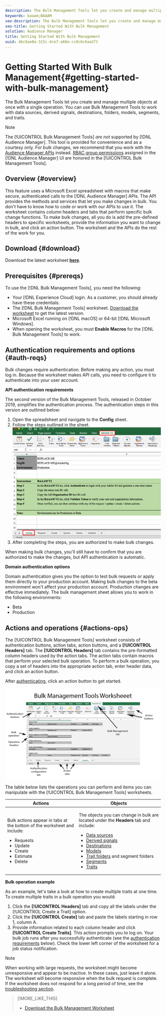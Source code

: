```yaml
---
description: The Bulk Management Tools let you create and manage multiple objects at once with single operation. You can use Bulk Management Tools to work with data sources, derived signals, destinations, folders, segments, and traits.
keywords: baaam;BAAAM
seo-description: The Bulk Management Tools let you create and manage multiple objects at once with single operation. You can use Bulk Management Tools to work with data sources, derived signals, destinations, folders, segments, and traits.
seo-title: Getting Started With Bulk Management
solution: Audience Manager
title: Getting Started With Bulk Management
uuid: 4bc6ae0a-315c-4ce7-a68e-cc0c6c6aa2f1
---
```


# Getting Started With Bulk Management{#getting-started-with-bulk-management}

The Bulk Management Tools let you create and manage multiple objects at once with a single operation. You can use Bulk Management Tools to work with data sources, derived signals, destinations, folders, models, segments, and traits.

<!-- 

c_bulk_start.xml

 -->

>[!NOTE]
>
>The [!UICONTROL Bulk Management Tools] *are not* supported by [!DNL Audience Manager]. This tool is provided for convenience and as a courtesy only. For bulk changes, we recommend that you work with the [Audience Manager APIs](../../api/rest-api-main/aam-api-getting-started.md) instead. [RBAC group permissions](../../features/administration/administration-overview.md) assigned in the [!DNL Audience Manager] UI are honored in the [!UICONTROL Bulk Management Tools].

## Overview {#overview}

This feature uses a Microsoft Excel spreadsheet with macros that make secure, authenticated calls to the [!DNL Audience Manager] APIs. The API provides the methods and services that let you make changes in bulk. You don't have to know how to code or work with our APIs to use it. The worksheet contains column headers and tabs that perform specific bulk change functions. To make bulk changes, all you do is add the pre-defined headers to specific worksheets, provide the information you want to change in bulk, and click an action button. The worksheet and the APIs do the rest of the work for you.

## Download {#download}

Download the latest worksheet **[here](assets/BAAAM_V2_October_2019.xlsm)**. 

## Prerequisites {#prereqs}

To use the [!DNL Bulk Management Tools], you need the following:

* Your [!DNL Experience Cloud] login. As a customer, you should already have these credentials.
* The [!DNL Bulk Management Tools] worksheet. [Download the worksheet](/help/using/reference/bulk-management-tools/bulk-management-intro.md#download) to get the latest version.
* Microsoft Excel running on [!DNL macOS] or 64-bit [!DNL Microsoft Windows].
* When opening the worksheet, you must **Enable Macros** for the [!DNL Bulk Management Tools] to work.  

## Authentication requirements and options {#auth-reqs}

Bulk changes require authentication. Before making any action, you must log in. Because the worksheet makes API calls, you need to configure it to authenticate into your user account.

**API authentication requirements**

The second version of the Bulk Management Tools, released in October 2019, simplifies the authentication process. The authentication steps in this version are outlined below:

1. Open the spreadsheet and navigate to the **Config** sheet.  
2. Follow the steps outlined in the sheet.
  ![](assets/baaam-authentication.png)
3. After completing the steps, you are authorized to make bulk changes.

When making bulk changes, you'll still have to confirm that you are authorized to make the changes, but API authentication is automatic.

**Domain authentication options**

Domain authentication gives you the option to test bulk requests or apply them directly to your production account. Making bulk changes to the beta environment won't affect your production account. Production changes are effective immediately. The bulk management sheet allows you to work in the following environments:

* Beta
* Production

## Actions and operations {#actions-ops}

The [!UICONTROL Bulk Management Tools] worksheet consists of authentication buttons, action tabs, action buttons, and a **[!UICONTROL Headers]** tab. The **[!UICONTROL Headers]** tab contains the pre-formatted column headers used by the action tabs. The action tabs contain macros that perform your selected bulk operation. To perform a bulk operation, you copy a set of headers into the appropriate action tab, enter header data, and click an action button.

After [authenticating](#auth-reqs), click an action button to get started.

![](assets/baaam-worksheet.png)

The table below lists the operations you can perform and items you can manipulate with the [!UICONTROL Bulk Management Tools] worksheets.

<table id="table_B9B3E09B692E42BAA52FB32C18B00709"> 
 <thead> 
  <tr> 
   <th colname="col1" class="entry"> Actions </th> 
   <th colname="col2" class="entry"> Objects </th> 
  </tr> 
 </thead>
 <tbody> 
  <tr> 
   <td colname="col1"> <p>Bulk actions appear in tabs at the bottom of the worksheet and include: </p> <p> 
     <ul id="ul_49F46B9E00C045D29E40258EB7BDCFBB"> 
      <li id="li_193C41EA19EF4D738FBA037D2BF9B05C">Requests </li> 
      <li id="li_5BE2E13D839F4958AAA5C01B7EFC5096">Update </li> 
      <li id="li_4CCCC739795945DF8C89787F9A67EB88">Create </li> 
      <li id="li_C7D36D2BDF0448CEAF3A5EABE41038E8">Estimate </li> 
      <li id="li_07A3E94326124A3092362D9896EB7732">Delete </li> 
     </ul> </p> </td> 
   <td colname="col2"> <p>The objects you can change in bulk are located under the <b><span class="uicontrol"> Headers</span></b> tab and include: </p> <p> 
     <ul id="ul_A7A96F2B1B63430B9A1E1184AC5FA8F2"> 
      <li id="li_E3D9E2E190B04BE685337AC6140C371C"> <a href="../../features/datasources-list-and-settings.md#data-sources-list-and-settings"> Data sources</a> </li> 
      <li id="li_B645385E40684FA28770913EAF18CB2C"> <a href="../../features/derived-signals.md"> Derived signals</a> </li> 
      <li id="li_9059F8C4A41A410899BDEFC76D3F5949"> <a href="../../features/destinations/destinations.md"> Destinations</a> </li> 
      <li> <a href="../../features/algorithmic-models/understanding-models.md"> Models</a> </li> 
      <li id="li_BB5A445150754E53AA38C78461326932"> <a href="../../features/traits/trait-storage.md#trait-storage"> Trait folders</a> and segment folders </li> 
      <li id="li_7A27DBF64E0945CF8AE8C96E8C6EDA09"> <a href="../../features/segments/segments-purpose.md"> Segments</a> </li> 
      <li id="li_A4640A34930040DEA8555EAF0AE2A702"> <a href="../../features/traits/trait-details-page.md"> Traits</a> </li> 
     </ul> </p> </td> 
  </tr> 
 </tbody> 
</table>

**Bulk operation example**

As an example, let's take a look at how to create multiple traits at one time. To create multiple traits in a bulk operation you would:

1. Click the **[!UICONTROL Headers]** tab and copy all the labels under the [!UICONTROL Create a Trait] option. 
1. Click the **[!UICONTROL Create]** tab and paste the labels starting in row 1, column A. 
1. Provide information related to each column header and click **[!UICONTROL Create Traits]**. This action prompts you to log on. Your bulk job runs after you successfully authenticate (see the [authentication requirements](../../reference/bulk-management-tools/bulk-management-intro.md#auth-reqs) below). Check the lower left corner of the worksheet for a job status notification.

>[!NOTE]
>
>When working with large requests, the worksheet might become unresponsive and appear to be inactive. In these cases, just leave it alone. The worksheet will become responsive when the bulk request is complete. If the worksheet does not respond for a long period of time, see the [troubleshooting section](../../reference/bulk-management-tools/bulk-troubleshooting.md).



>[!MORE_LIKE_THIS]
>
>* [Download the Bulk Management Worksheet](assets/BAAAM_August_2018.xlsm)
